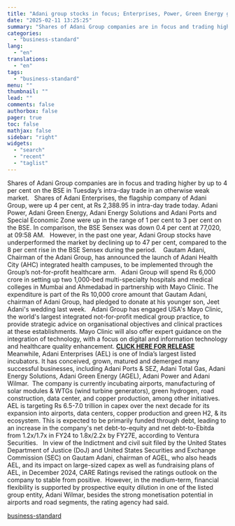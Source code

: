 ```yaml
---
title: "Adani group stocks in focus; Enterprises, Power, Green Energy gain up to 4%"
date: "2025-02-11 13:25:25"
summary: "Shares of Adani Group companies are in focus and trading higher by up to 4 per cent on the BSE in Tuesday’s intra-day trade in an otherwise weak market. Shares of Adani Enterprises, the flagship company of Adani Group, were up 4 per cent, at Rs 2,388.95 in intra-day trade..."
categories:
  - "business-standard"
lang:
  - "en"
translations:
  - "en"
tags:
  - "business-standard"
menu: ""
thumbnail: ""
lead: ""
comments: false
authorbox: false
pager: true
toc: false
mathjax: false
sidebar: "right"
widgets:
  - "search"
  - "recent"
  - "taglist"
---
```


Shares of Adani Group companies are in focus and trading higher by up to 4 per cent on the BSE in Tuesday’s intra-day trade in an otherwise weak market.
 
Shares of Adani Enterprises, the flagship company of Adani Group, were up 4 per cent, at Rs 2,388.95 in intra-day trade today. Adani Power, Adani Green Energy, Adani Energy Solutions and Adani Ports and Special Economic Zone were up in the range of 1 per cent to 3 per cent on the BSE. In comparison, the BSE Sensex was down 0.4 per cent at 77,020, at 09:58 AM.
 
However, in the past one year, Adani Group stocks have underperformed the market by declining up to 47 per cent, compared to the 8 per cent rise in the BSE Sensex during the period. 
 
Gautam Adani, Chairman of the Adani Group, has announced the launch of Adani Health City (AHC) integrated health campuses, to be implemented through the Group’s not-for-profit healthcare arm.
 
Adani Group will spend Rs 6,000 crore in setting up two 1,000-bed multi-specialty hospitals and medical colleges in Mumbai and Ahmedabad in partnership with Mayo Clinic. The expenditure is part of the Rs 10,000 crore amount that Gautam Adani, chairman of Adani Group, had pledged to donate at his younger son, Jeet Adani's wedding last week.
 
Adani Group has engaged USA's Mayo Clinic, the world's largest integrated not-for-profit medical group practice, to provide strategic advice on organisational objectives and clinical practices at these establishments. Mayo Clinic will also offer expert guidance on the integration of technology, with a focus on digital and information technology and healthcare quality enhancement. [**CLICK HERE FOR RELEASE**](https://www.adani.com/en/Newsroom/Media-Release/adani-to-partner-mayo-clinic-to-establish-affordable-world-class-healthcare-facilities)
 
Meanwhile, Adani Enterprises (AEL) is one of India’s largest listed incubators. It has conceived, grown, matured and demerged many successful businesses, including Adani Ports & SEZ, Adani Total Gas, Adani Energy Solutions, Adani Green Energy (AGEL), Adani Power and Adani Wilmar. 
The company is currently incubating airports, manufacturing of solar modules & WTGs (wind turbine generators), green hydrogen, road construction, data center, and copper production, among other initiatives.
 
AEL is targeting Rs 6.5-7.0 trillion in capex over the next decade for its expansion into airports, data centers, copper production and green H2, & its ecosystem. This is expected to be primarily funded through debt, leading to an increase in the company's net debt-to-equity and net debt-to-Ebitda from 1.2x/1.7x in FY24 to 1.8x/2.2x by FY27E, according to Ventura Securities.
 
In view of the Indictment and civil suit filed by the United States Department of Justice (DoJ) and United States Securities and Exchange Commission (SEC) on Gautam Adani, chairman of AGEL, who also heads AEL, and its impact on large-sized capex as well as fundraising plans of AEL, in December 2024, CARE Ratings revised the ratings outlook on the company to stable from positive. 
However, in the medium-term, financial flexibility is supported by prospective equity dilution in one of the listed group entity, Adani Wilmar, besides the strong monetisation potential in airports and road segments, the rating agency had said.

[business-standard](https://www.business-standard.com/markets/news/adani-group-stocks-in-focus-enterprises-power-green-energy-gain-up-to-4-125021100520_1.html)
